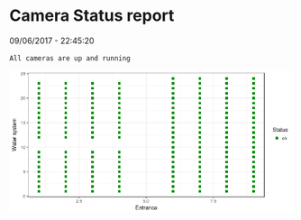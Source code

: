Camera Status report
================
09/06/2017 - 22:45:20

    All cameras are up and running

![](camreport_files/figure-markdown_github/unnamed-chunk-2-1.png)
